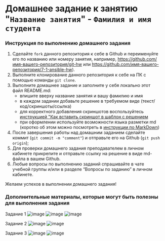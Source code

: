 # Домашнее задание к занятию "`Название занятия`" - `Фамилия и имя студента`


### Инструкция по выполнению домашнего задания

   1. Сделайте `fork` данного репозитория к себе в Github и переименуйте его по названию или номеру занятия, например, https://github.com/имя-вашего-репозитория/git-hw или  https://github.com/имя-вашего-репозитория/7-1-ansible-hw).
   2. Выполните клонирование данного репозитория к себе на ПК с помощью команды `git clone`.
   3. Выполните домашнее задание и заполните у себя локально этот файл README.md:
      - впишите вверху название занятия и вашу фамилию и имя
      - в каждом задании добавьте решение в требуемом виде (текст/код/скриншоты/ссылка)
      - для корректного добавления скриншотов воспользуйтесь [инструкцией "Как вставить скриншот в шаблон с решением](https://github.com/netology-code/sys-pattern-homework/blob/main/screen-instruction.md)
      - при оформлении используйте возможности языка разметки md (коротко об этом можно посмотреть в [инструкции  по MarkDown](https://github.com/netology-code/sys-pattern-homework/blob/main/md-instruction.md))
   4. После завершения работы над домашним заданием сделайте коммит (`git commit -m "comment"`) и отправьте его на Github (`git push origin`);
   5. Для проверки домашнего задания преподавателем в личном кабинете прикрепите и отправьте ссылку на решение в виде md-файла в вашем Github.
   6. Любые вопросы по выполнению заданий спрашивайте в чате учебной группы и/или в разделе “Вопросы по заданию” в личном кабинете.
   
Желаем успехов в выполнении домашнего задания!
   
### Дополнительные материалы, которые могут быть полезны для выполнения задания

Задание 1
![image](https://github.com/user-attachments/assets/a866fe36-bc59-4854-99b2-b919c255b817)
![image](https://github.com/user-attachments/assets/a5264b64-4c54-4587-9df2-81ea6d50ac73)
![image](https://github.com/user-attachments/assets/cfd01d64-19c1-48c2-99ec-0307430377a8)

Задание 2
![image](https://github.com/user-attachments/assets/66780e96-971c-4ea5-a775-8b95a6c6012a)
![image](https://github.com/user-attachments/assets/5d6edfe5-acf8-4157-83ab-7c502e00fa38)

Задание 3
![image](https://github.com/user-attachments/assets/ea89ecff-989e-4b0f-8f1a-8c41ca768641)
![image](https://github.com/user-attachments/assets/f6939f0e-063c-465d-b1ad-e29d3d11271a)

